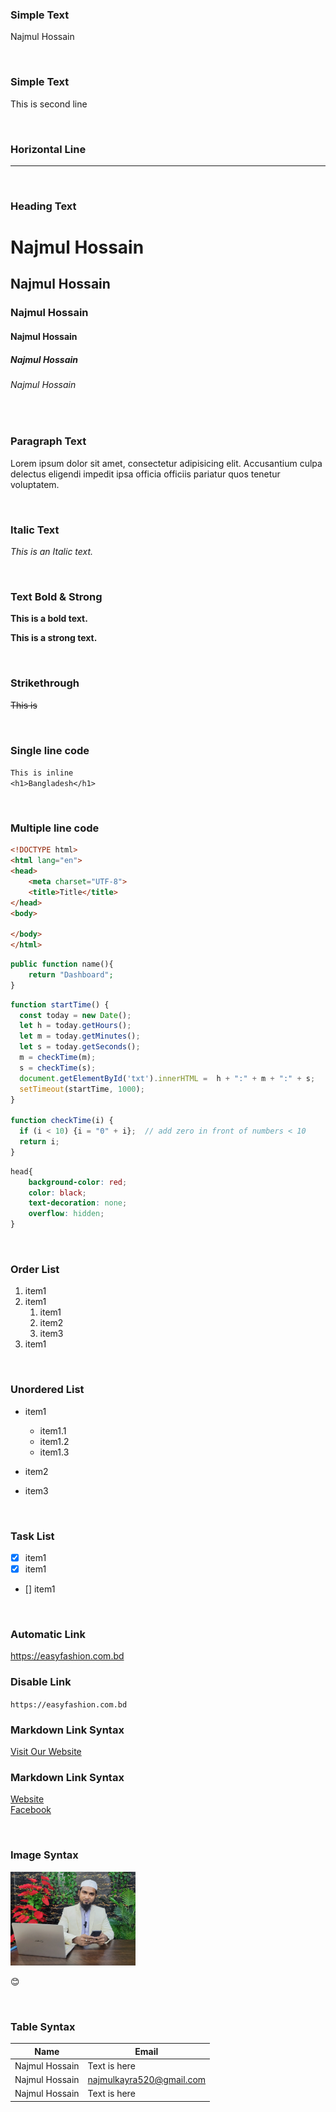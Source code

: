 <!--Markdown Tutorial-->
### Simple Text
Najmul Hossain </br>

<br/>

### Simple Text
This is second line

<br/>

### Horizontal Line

---

<br/>

### Heading Text
# Najmul Hossain
## Najmul Hossain
### Najmul Hossain
#### Najmul Hossain
##### Najmul Hossain
###### Najmul Hossain

<br/>

### Paragraph Text
<p>Lorem ipsum dolor sit amet, consectetur adipisicing elit. Accusantium culpa delectus eligendi impedit ipsa officia officiis pariatur quos tenetur voluptatem.</p>

<br/>

### Italic Text
_This is an Italic text._  

<br/>

### Text Bold & Strong
**This is a bold text.** 

__This is a strong text.__  

<br/>

### Strikethrough
~~This is~~

<br/>

### Single line code
`This is inline`  
`<h1>Bangladesh</h1>`

<br/>

### Multiple line code
```html
<!DOCTYPE html>
<html lang="en">
<head>
    <meta charset="UTF-8">
    <title>Title</title>
</head>
<body>

</body>
</html>
```

```php
public function name(){
    return "Dashboard";
}
```

```javascript
function startTime() {
  const today = new Date();
  let h = today.getHours();
  let m = today.getMinutes();
  let s = today.getSeconds();
  m = checkTime(m);
  s = checkTime(s);
  document.getElementById('txt').innerHTML =  h + ":" + m + ":" + s;
  setTimeout(startTime, 1000);
}

function checkTime(i) {
  if (i < 10) {i = "0" + i};  // add zero in front of numbers < 10
  return i;
}
```

```css
head{
    background-color: red;
    color: black;
    text-decoration: none;
    overflow: hidden;
}
```

<br/>

### Order List
1. item1
2. item1
   1. item1
   2. item2
   3. item3
3. item1

<br/>

### Unordered List
- item1
  - item1.1 
  - item1.2 
  - item1.3 
- item2
- item3

  <br/>

### Task List
- [x] item1
- [x] item1
- [] item1

  <br/>

### Automatic Link
https://easyfashion.com.bd

### Disable Link
`https://easyfashion.com.bd`

### Markdown Link Syntax
[Visit Our Website](https://easyfashion.com.bd)


### Markdown Link Syntax
[Website][websitelink]  
[Facebook][facebooklink]

  <br/>

### Image Syntax

<!--![profile](./images/me.jpg)-->

<img alt="" width="200" title="Profile Image" src="./images/me.jpg">

😊

  <br/>

### Table Syntax
| Name           | Email                    |
|----------------|--------------------------|
| Najmul Hossain | Text is here             |
| Najmul Hossain | najmulkayra520@gmail.com |
| Najmul Hossain | Text is here             |


<!--Markdown All Link-->

[websitelink]:https://easyfashion.com.bd
[facebooklink]:https://facebook.com/najmulbd2













